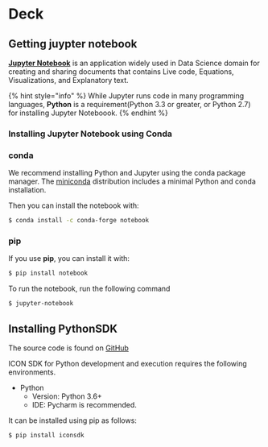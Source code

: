 # Deck

## Getting juypter notebook

[**Jupyter Notebook**](https://jupyter.org/) is an application widely used in Data Science domain for creating and sharing documents that contains Live code, Equations, Visualizations, and Explanatory text.

{% hint style="info" %}
While Jupyter runs code in many programming languages, **Python** is a requirement(Python 3.3 or greater, or Python 2.7) for installing Jupyter Noteboook.
{% endhint %}

### Installing Jupyter Notebook using Conda

### conda
We recommend installing Python and Jupyter using the conda package manager. The [miniconda](https://docs.conda.io/en/latest/miniconda.html) distribution includes a minimal Python and conda installation.

Then you can install the notebook with:
```bash
$ conda install -c conda-forge notebook
```

### pip
If you use **pip**, you can install it with:
```bash
$ pip install notebook
```

To run the notebook, run the following command 
```bash
$ jupyter-notebook
```

## Installing PythonSDK
The source code is found on [GitHub](https://github.com/icon-project/icon-sdk-python)

ICON SDK for Python development and execution requires the following environments.

- Python
  - Version: Python 3.6+
  - IDE: Pycharm is recommended.

It can be installed using pip as follows:
  ```bash
  $ pip install iconsdk
  ```
